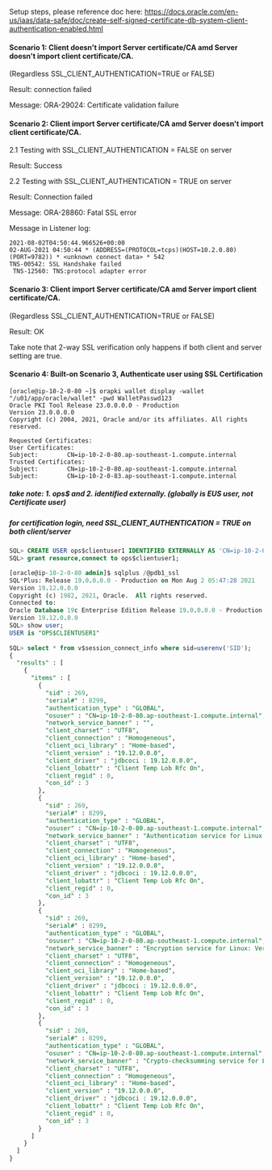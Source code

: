 Setup steps, please reference doc here: https://docs.oracle.com/en-us/iaas/data-safe/doc/create-self-signed-certificate-db-system-client-authentication-enabled.html

#### Scenario 1: Client doesn't import Server certificate/CA amd Server doesn't import client certificate/CA.
(Regardless SSL_CLIENT_AUTHENTICATION=TRUE or FALSE)

Result: connection failed

Message: ORA-29024: Certificate validation failure

#### Scenario 2: Client import Server certificate/CA amd Server doesn't import client certificate/CA.
2.1 Testing with SSL_CLIENT_AUTHENTICATION = FALSE on server

Result: Success

2.2 Testing with SSL_CLIENT_AUTHENTICATION = TRUE on server

Result: Connection failed

Message: ORA-28860: Fatal SSL error

Message in Listener log: 
```
2021-08-02T04:50:44.966526+00:00
02-AUG-2021 04:50:44 * (ADDRESS=(PROTOCOL=tcps)(HOST=10.2.0.80)(PORT=9782)) * <unknown connect data> * 542
TNS-00542: SSL Handshake failed
 TNS-12560: TNS:protocol adapter error
```  

#### Scenario 3: Client import Server certificate/CA amd Server import client certificate/CA.
(Regardless SSL_CLIENT_AUTHENTICATION=TRUE or FALSE)

Result: OK

Take note that 2-way SSL verification only happens if both client and server setting are true.

#### Scenario 4: Built-on Scenario 3, Authenticate user using SSL Certification
```
[oracle@ip-10-2-0-80 ~]$ orapki wallet display -wallet "/u01/app/oracle/wallet" -pwd WalletPasswd123
Oracle PKI Tool Release 23.0.0.0.0 - Production
Version 23.0.0.0.0
Copyright (c) 2004, 2021, Oracle and/or its affiliates. All rights reserved.

Requested Certificates: 
User Certificates:
Subject:        CN=ip-10-2-0-80.ap-southeast-1.compute.internal
Trusted Certificates: 
Subject:        CN=ip-10-2-0-80.ap-southeast-1.compute.internal
Subject:        CN=ip-10-2-0-83.ap-southeast-1.compute.internal
```
##### take note: 1. ops$ and 2. identified externally. (globally is EUS user, not Certificate user)
##### for certification login, need SSL_CLIENT_AUTHENTICATION = TRUE on both client/server

```sql
SQL> CREATE USER ops$clientuser1 IDENTIFIED EXTERNALLY AS 'CN=ip-10-2-0-80.ap-southeast-1.compute.internal';
SQL> grant resource,connect to ops$clientuser1;

[oracle@ip-10-2-0-80 admin]$ sqlplus /@pdb1_ssl
SQL*Plus: Release 19.0.0.0.0 - Production on Mon Aug 2 05:47:28 2021
Version 19.12.0.0.0
Copyright (c) 1982, 2021, Oracle.  All rights reserved.
Connected to:
Oracle Database 19c Enterprise Edition Release 19.0.0.0.0 - Production
Version 19.12.0.0.0
SQL> show user;
USER is "OPS$CLIENTUSER1"
  
SQL> select * from v$session_connect_info where sid=userenv('SID');
{
  "results" : [
    {
      "items" : [
        {
          "sid" : 269,
          "serial#" : 8299,
          "authentication_type" : "GLOBAL",
          "osuser" : "CN=ip-10-2-0-80.ap-southeast-1.compute.internal",
          "network_service_banner" : "",
          "client_charset" : "UTF8",
          "client_connection" : "Homogeneous",
          "client_oci_library" : "Home-based",
          "client_version" : "19.12.0.0.0",
          "client_driver" : "jdbcoci : 19.12.0.0.0",
          "client_lobattr" : "Client Temp Lob Rfc On",
          "client_regid" : 0,
          "con_id" : 3
        },
        {
          "sid" : 269,
          "serial#" : 8299,
          "authentication_type" : "GLOBAL",
          "osuser" : "CN=ip-10-2-0-80.ap-southeast-1.compute.internal",
          "network_service_banner" : "Authentication service for Linux: Version 19.0.1.0.0 - Production",
          "client_charset" : "UTF8",
          "client_connection" : "Homogeneous",
          "client_oci_library" : "Home-based",
          "client_version" : "19.12.0.0.0",
          "client_driver" : "jdbcoci : 19.12.0.0.0",
          "client_lobattr" : "Client Temp Lob Rfc On",
          "client_regid" : 0,
          "con_id" : 3
        },
        {
          "sid" : 269,
          "serial#" : 8299,
          "authentication_type" : "GLOBAL",
          "osuser" : "CN=ip-10-2-0-80.ap-southeast-1.compute.internal",
          "network_service_banner" : "Encryption service for Linux: Version 19.0.1.0.0 - Production",
          "client_charset" : "UTF8",
          "client_connection" : "Homogeneous",
          "client_oci_library" : "Home-based",
          "client_version" : "19.12.0.0.0",
          "client_driver" : "jdbcoci : 19.12.0.0.0",
          "client_lobattr" : "Client Temp Lob Rfc On",
          "client_regid" : 0,
          "con_id" : 3
        },
        {
          "sid" : 269,
          "serial#" : 8299,
          "authentication_type" : "GLOBAL",
          "osuser" : "CN=ip-10-2-0-80.ap-southeast-1.compute.internal",
          "network_service_banner" : "Crypto-checksumming service for Linux: Version 19.0.1.0.0 - Production",
          "client_charset" : "UTF8",
          "client_connection" : "Homogeneous",
          "client_oci_library" : "Home-based",
          "client_version" : "19.12.0.0.0",
          "client_driver" : "jdbcoci : 19.12.0.0.0",
          "client_lobattr" : "Client Temp Lob Rfc On",
          "client_regid" : 0,
          "con_id" : 3
        }
      ]
    }
  ]
}  
```  
  
  


